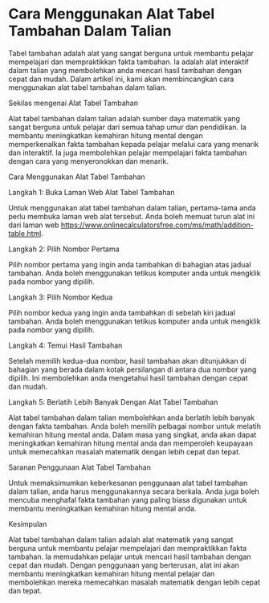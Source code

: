 Cara Menggunakan Alat Tabel Tambahan Dalam Talian
=================================================

Tabel tambahan adalah alat yang sangat berguna untuk membantu pelajar mempelajari dan mempraktikkan fakta tambahan. Ia adalah alat interaktif dalam talian yang membolehkan anda mencari hasil tambahan dengan cepat dan mudah. Dalam artikel ini, kami akan membincangkan cara menggunakan alat tabel tambahan dalam talian.

Sekilas mengenai Alat Tabel Tambahan

Alat tabel tambahan dalam talian adalah sumber daya matematik yang sangat berguna untuk pelajar dari semua tahap umur dan pendidikan. Ia membantu meningkatkan kemahiran hitung mental dengan memperkenalkan fakta tambahan kepada pelajar melalui cara yang menarik dan interaktif. Ia juga membolehkan pelajar mempelajari fakta tambahan dengan cara yang menyeronokkan dan menarik.

Cara Menggunakan Alat Tabel Tambahan

Langkah 1: Buka Laman Web Alat Tabel Tambahan

Untuk menggunakan alat tabel tambahan dalam talian, pertama-tama anda perlu membuka laman web alat tersebut. Anda boleh memuat turun alat ini dari laman web <https://www.onlinecalculatorsfree.com/ms/math/addition-table.html>.

Langkah 2: Pilih Nombor Pertama

Pilih nombor pertama yang ingin anda tambahkan di bahagian atas jadual tambahan. Anda boleh menggunakan tetikus komputer anda untuk mengklik pada nombor yang dipilih.

Langkah 3: Pilih Nombor Kedua

Pilih nombor kedua yang ingin anda tambahkan di sebelah kiri jadual tambahan. Anda boleh menggunakan tetikus komputer anda untuk mengklik pada nombor yang dipilih.

Langkah 4: Temui Hasil Tambahan

Setelah memilih kedua-dua nombor, hasil tambahan akan ditunjukkan di bahagian yang berada dalam kotak persilangan di antara dua nombor yang dipilih. Ini membolehkan anda mengetahui hasil tambahan dengan cepat dan mudah.

Langkah 5: Berlatih Lebih Banyak Dengan Alat Tabel Tambahan

Alat tabel tambahan dalam talian membolehkan anda berlatih lebih banyak dengan fakta tambahan. Anda boleh memilih pelbagai nombor untuk melatih kemahiran hitung mental anda. Dalam masa yang singkat, anda akan dapat meningkatkan kemahiran hitung mental anda dan memperoleh keupayaan untuk memecahkan masalah matematik dengan lebih cepat dan tepat.

Saranan Penggunaan Alat Tabel Tambahan

Untuk memaksimumkan keberkesanan penggunaan alat tabel tambahan dalam talian, anda harus menggunakannya secara berkala. Anda juga boleh mencuba menghafal fakta tambahan yang paling biasa digunakan untuk membantu meningkatkan kemahiran hitung mental anda.

Kesimpulan

Alat tabel tambahan dalam talian adalah alat matematik yang sangat berguna untuk membantu pelajar mempelajari dan mempraktikkan fakta tambahan. Ia memudahkan pelajar untuk mencari hasil tambahan dengan cepat dan mudah. Dengan penggunaan yang berterusan, alat ini akan membantu meningkatkan kemahiran hitung mental pelajar dan membolehkan mereka memecahkan masalah matematik dengan lebih cepat dan tepat.